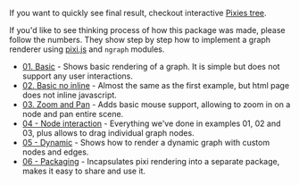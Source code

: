 If you want to quickly see final result, checkout interactive [Pixies tree](http://anvaka.github.io/ngraph/examples/pixi.js/06%20-%20Packaging/).

If you'd like to see thinking process of how this package was made, please follow the numbers. They show step by step how to implement a graph renderer using [pixi.js](https://github.com/GoodBoyDigital/pixi.js) and `ngraph` modules.

* [01. Basic](http://anvaka.github.io/ngraph/examples/pixi.js/01%20-%20Basic/) - Shows basic rendering of a graph. It is simple but does not support any user interactions.
* [02. Basic no inline](http://anvaka.github.io/ngraph/examples/pixi.js/02%20-%20Basic%20No%20Inline/index.html) - Almost the same as the first example, but html page does not inline javascript.
* [03. Zoom and Pan](http://anvaka.github.io/ngraph/examples/pixi.js/03%20-%20Zoom%20And%20Pan/) - Adds basic mouse support, allowing to zoom in on a node and pan entire scene.
* [04 - Node interaction](http://anvaka.github.io/ngraph/examples/pixi.js/04%20-%20Individual%20Node%20Events/) - Everything we've done in examples 01, 02 and 03, plus allows to drag individual graph nodes.
* [05 - Dynamic](http://anvaka.github.io/ngraph/examples/pixi.js/05%20-%20Dynamic/) - Shows how to render a dynamic graph with custom nodes and edges.
* [06 - Packaging](http://anvaka.github.io/ngraph/examples/pixi.js/06%20-%20Packaging/) - Incapsulates pixi rendering into a separate package, makes it easy to share and use it. 
